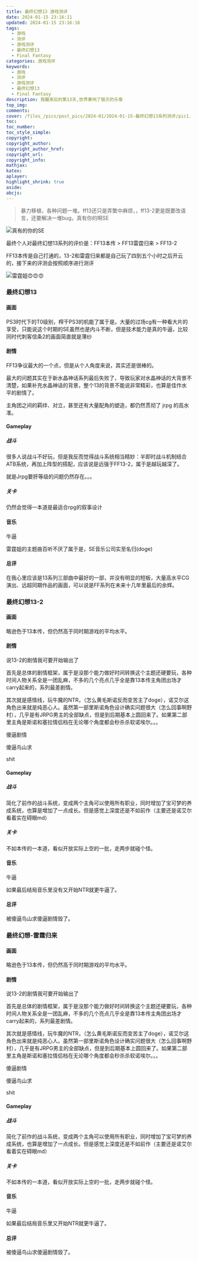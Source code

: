 ```yaml
---
title: 最终幻想13 游戏测评
date: 2024-01-15 23:16:11
updated: 2024-01-15 23:16:16
tags:
  - 游戏
  - 测评
  - 游戏测评
  - 最终幻想13
  - Final Fantasy
categories: 游戏测评
keywords:
  - 游戏
  - 测评
  - 游戏测评
  - 最终幻想13
  - Final Fantasy
description: 我醒来后的第13天,世界奏响了毁灭的乐章
top_img:
comments:
cover: /files_/pics/post_pics/2024-01/2024-01-15-最终幻想13系列测评/pic1.jpg
toc:
toc_number:
toc_style_simple:
copyright:
copyright_author:
copyright_author_href:
copyright_url:
copyright_info:
mathjax:
katex:
aplayer:
highlight_shrink: true
aside:
abcjs:
---
```


> 暴力移植，各种问题一堆。ff13还只是弄繁中麻烦，，ff13-2更是既要改语言，还要解决一堆bug，真有你的啊SE

![真有的你的SE](./../../files_/pics/post_pics/2024-01/2024-01-15-最终幻想13系列测评/pic2.jpg)

最终个人对最终幻想13系列的评价是：FF13本传 > FF13雷霆归来 > FF13-2

FF13本传是自己打通的，13-2和雷霆归来都是自己玩了四到五个小时之后开云的，接下来的评测会按照顺序进行测评

![雷霆姐😍😍😍](./../../files_/pics/post_pics/2024-01/2024-01-15-最终幻想13系列测评/pic1.jpg)

### 最终幻想13

#### 画面

PS3时代下的T0级别，榨干PS3的机能了属于是。大量的过场cg有一种看大片的享受，只能说这个时期的SE虽然也是内斗不断，但是技术能力是真的牛逼，比较同时代刺客信条2的画面简直就是薄纱

#### 剧情

FF13争议最大的一个点，但是从个人角度来说，其实还是很棒的。

最大的问题其实在于新水晶神话系列最后失败了，导致玩家对水晶神话的大背景不清楚，如果补充水晶神话的背景，整个13的背景不能说非常精彩，也算是佳作水平的剧情了。

主角团之间的羁绊、对立，甚至还有大量配角的塑造，都仍然贯彻了 jrpg 的高水准。

#### Gameplay

##### 战斗

很多人说战斗不好玩，但是我反而觉得战斗系统相当精妙：半即时战斗机制结合ATB系统，再加上阵型的搭配，应该说是远强于FF13-2，属于是越玩越深了。

就是Jrpg要肝等级的问题仍然存在。。。

##### 关卡

仍然会觉得一本道是最适合rpg的叙事设计

#### 音乐

牛逼

雷霆姐的主题曲百听不厌了属于是，SE音乐公司实至名归(doge)

#### 总评

在我心里应该是13系列三部曲中最好的一部，并没有明显的短板，大量高水平CG演出、远超同期作品的画面，可以说是FF系列在未来十几年里最后的余辉。

### 最终幻想13-2

#### 画面

略逊色于13本传，但仍然高于同时期游戏的平均水平。

#### 剧情

说13-2的剧情我可要开始输出了

首先是总体的剧情框架，属于是没那个能力做好时间转换这个主题还硬要玩，各种时间人物关系全是一团乱麻，不多的几个亮点几乎全是靠13本传主角团出场才carry起来的，系列最差剧情。

其次就是感情线，玩牛魔的NTR，（怎么黄毛斯诺反而变苦主了doge），诺艾尔这角色出来就是纯恶心人。虽然第一部里斯诺角色设计确实问题很大（怎么回事啊野村），几乎是有JRPG男主的全部缺点，但是到后期基本上圆回来了。如果第二部里主角是斯诺和塞拉情侣档在无论哪个角度都会秒杀杀软诺埃尔。。。

傻逼剧情

傻逼鸟山求

shit

#### Gameplay

##### 战斗

简化了前作的战斗系统，变成两个主角可以使用所有职业，同时增加了宝可梦的养成系统，也算是增加了一点成长。但是感觉上深度还是不如前作（主要还是诺艾尔看着实在碍眼md）

##### 关卡

不如本传的一本道，看似开放实际上空的一批，走两步就碰个怪。

#### 音乐

牛逼

如果最后结局音乐里没有又开始NTR就更牛逼了。

#### 总评

被傻逼鸟山求傻逼剧情毁了。

### 最终幻想-雷霆归来

#### 画面

略逊色于13本传，但仍然高于同时期游戏的平均水平。

#### 剧情

说13-2的剧情我可要开始输出了

首先是总体的剧情框架，属于是没那个能力做好时间转换这个主题还硬要玩，各种时间人物关系全是一团乱麻，不多的几个亮点几乎全是靠13本传主角团出场才carry起来的，系列最差剧情。

其次就是感情线，玩牛魔的NTR，（怎么黄毛斯诺反而变苦主了doge），诺艾尔这角色出来就是纯恶心人。虽然第一部里斯诺角色设计确实问题很大（怎么回事啊野村），几乎是有JRPG男主的全部缺点，但是到后期基本上圆回来了。如果第二部里主角是斯诺和塞拉情侣档在无论哪个角度都会秒杀杀软诺埃尔。。。

傻逼剧情

傻逼鸟山求

shit

#### Gameplay

##### 战斗

简化了前作的战斗系统，变成两个主角可以使用所有职业，同时增加了宝可梦的养成系统，也算是增加了一点成长。但是感觉上深度还是不如前作（主要还是诺艾尔看着实在碍眼md）

##### 关卡

不如本传的一本道，看似开放实际上空的一批，走两步就碰个怪。

#### 音乐

牛逼

如果最后结局音乐里又开始NTR就更牛逼了。

#### 总评

被傻逼鸟山求傻逼剧情毁了。
